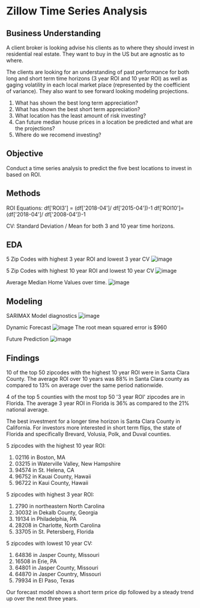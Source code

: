 
# Zillow Time Series Analysis

## Business Understanding


A client broker is looking advise his clients as to where they should invest in residential real estate.  They want to buy in the US but are agnostic as to where.  

The clients are looking for an understanding of past performance for both long and short term time horizons (3 year ROI and 10 year ROI) as well as gaging volatility in each local market place (represented by the coefficient of variance).  They also want to see forward looking modeling projections.

1. What has shown the best long term appreciation?
2. What has shown the best short term appreciation?
3. What location has the least amount of risk investing?
4. Can future median house prices in a location be predicted and what are the projections?
5. Where do we recomend investing?


## Objective

Conduct a time series analysis to predict the five best locations to invest in based on ROI.

## Methods

ROI Equations:
df['ROI3'] = (df['2018-04']/ df['2015-04'])-1
df['ROI10']= (df['2018-04']/ df['2008-04'])-1

CV: Standard Deviation / Mean for both 3 and 10 year time horizons.

## EDA

5 Zip Codes with highest 3 year ROI and lowest 3 year CV
![image](https://user-images.githubusercontent.com/106030704/211175371-b2c5e2fb-4f73-45df-aced-c3dc1f22540f.png)

5 Zip Codes with highest 10 year ROI and lowest 10 year CV
![image](https://user-images.githubusercontent.com/106030704/211175379-71a67b67-0060-4b16-9dd9-000170f86f0a.png)

Average Median Home Values over time.
![image](https://user-images.githubusercontent.com/106030704/211175434-46126f35-538d-47cd-9692-1d8e90e4d923.png)


## Modeling

SARIMAX Model diagnostics
![image](https://user-images.githubusercontent.com/106030704/211175458-05e7b8fa-92c9-4c18-9ebb-1b32130042e5.png)

Dynamic Forecast
![image](https://user-images.githubusercontent.com/106030704/211175472-524fef21-9600-47a4-aceb-af3bfff8e648.png)
The root mean squared error is $960

Future Prediction
![image](https://user-images.githubusercontent.com/106030704/211175497-3f75da00-e1cc-4920-a932-262e2655531f.png)


## Findings

10 of the top 50 zipcodes with the highest 10 year ROI were in Santa Clara County.  The average ROI over 10 years was 88% in Santa Clara county as compared to 13% on average over the same period nationwide.

4 of the top 5 counties with the most top 50 '3 year ROI' zipcodes are in Florida.  The average 3 year ROI in Florida is 36% as compared to the 21% national average.

The best investment for a longer time horizon is Santa Clara County in California.  For investors more interested in short term flips, the state of Florida and specifically Brevard, Volusia, Polk, and Duval counties.

5 zipcodes with the highest 10 year ROI: 

1. 02116 in Boston, MA
2. 03215 in Waterville Valley, New Hampshire
3. 94574 in St. Helena, CA
4. 96752 in Kauai County, Hawaii
5. 96722 in Kaui County, Hawaii

5 zipcodes with highest 3 year ROI:
1. 2790 in northeastern North Carolina
2. 30032 in Dekalb County, Georgia
3. 19134 in Philadelphia, PA
4. 28208 in Charlotte, North Carolina
5. 33705 in St. Petersberg, Florida

5 zipcodes with lowest 10 year CV:
1. 64836 in Jasper County, Missouri
2. 16508 in Erie, PA
3. 64801 in Jasper County, Missouri
4. 64870 in Jasper Country, Missouri
5. 79934 in El Paso, Texas

Our forecast model shows a short term price dip followed by a steady trend up over the next three years.
